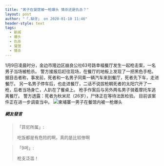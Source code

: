 ```yaml
---
title: "男子在餐馆被一枪爆头 情杀还是仇杀？"
layout: post
author: "「.缺牙」 on 2020-01-10 11:46"
header-style: text
tags:
  - 新闻
  - 爆头
  - 仇杀
  - 餐馆
  - 情杀
---
```


1月9日凌晨时分，金边市隆边区崩良公社63号路幸福餐厅发生一起枪击案，一名男子当场被枪杀。
警方接报后赶往现场，在餐厅的地板上发现了一把黑色手枪。
据目击者称，事发前，死者和一名男子同乘一辆汽车来到餐厅，死者先下车，走进餐厅。
另一名男子停车后，也走进餐厅，二话不说拔枪朝死者的太阳穴开了一枪，后者当场身亡，人趴在了餐桌上。
枪手作案后与另外两名男子骑着摩托车逃离餐厅。
警方透露：死者为秋米尼（26岁），尸体正在等待法医检验。
目前该案件正在进一步调查当中。
<img src="http://images.feileyuan.com/images/ueditor/202001101146000019.jpg" title="柬埔寨一男子在餐馆内被一枪爆头 " alt="柬埔寨一男子在餐馆内被一枪爆头 ">

##### 網友發言 
> 「菲尼所属」:
> <p>吃饭都是有危险的啊，真的是比较惨啊</p>

> 「9呺」:
> <p>枪支泛滥！&nbsp;</p>


